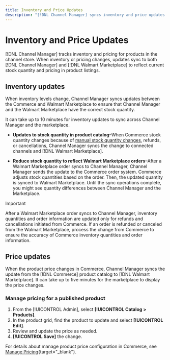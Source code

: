 ```yaml
---
title: Inventory and Price Updates
description: "[!DNL Channel Manager] syncs inventory and price updates between the Commerce store and [!DNL Walmart Marketplace] so you can manage your sales channel operations from your Commerce Admin"
---
```


# Inventory and Price Updates

[!DNL Channel Manager] tracks inventory and pricing for products in the channel store. When inventory or pricing changes, updates sync to both [!DNL Channel Manager] and [!DNL Walmart Marketplace] to reflect current stock quantity and pricing in product listings.

## Inventory updates

When inventory levels change, Channel Manager syncs updates between the Commerce and Walmart Marketplace to ensure that Channel Manager and the Walmart Marketplace have the correct stock quantity. 

It can take up to 10 minutes for inventory updates to sync across Channel Manager and the marketplace.

* **Updates to stock quantity in product catalog**–When Commerce stock quantity changes because of [manual stock quantity changes](https://docs.magento.com/user-guide/catalog/inventory-product-quantity.html), refunds, or cancellations, Channel Manager syncs the change to connected channels and [!DNL Walmart Marketplace].

* **Reduce stock quantity to reflect Walmart Marketplace orders**–After a Walmart Marketplace order syncs to Channel Manager, Channel Manager sends the update to the Commerce order system. Commerce adjusts stock quantities based on the order. Then, the updated quantity is synced to Walmart Marketplace. Until the sync operations complete, you might see quantity differences between Channel Manager and the Marketplace.

>[!IMPORTANT]
>
> After a Walmart Marketplace order syncs to Channel Manager, inventory quantities and order information are updated only for refunds and cancellations initiated from Commerce. If an order is refunded or canceled from the Walmart Marketplace, process the change from Commerce to ensure the accuracy of Commerce inventory quantities and order information.

## Price updates

When the product price changes in Commerce, Channel Manager syncs the update from the [!DNL Commerce] product catalog to [!DNL Walmart Marketplace]. It can take up to five minutes for the marketplace to display the price changes.

### Manage pricing for a published product

1. From the [!UICONTROL Admin], select **[!UICONTROL Catalog > Products]**.
1. In the product grid, find the product to update and select **[!UICONTROL Edit]**.
1. Review and update the price as needed.
1. **[!UICONTROL Save]** the change.

For details about manage product price configuration in Commerce, see [Manage Pricing](https://docs.magento.com/user-guide/catalog/pricing.html){target="_blank"}.
